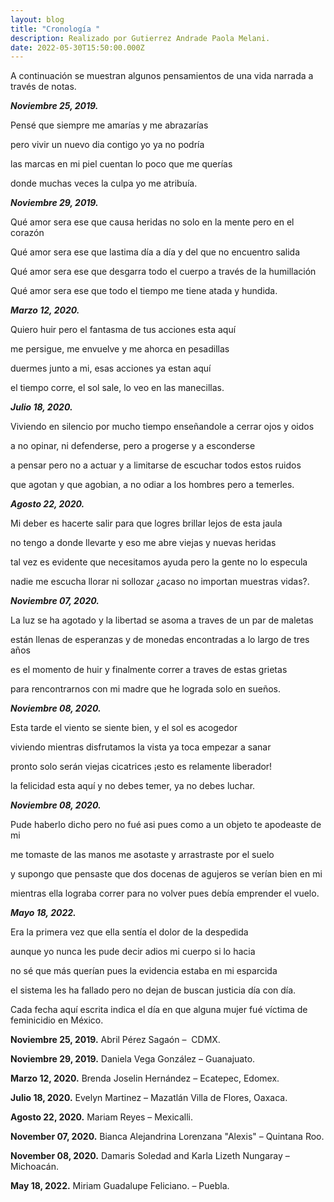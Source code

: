 ```yaml
---
layout: blog
title: "Cronología "
description: Realizado por Gutierrez Andrade Paola Melani.
date: 2022-05-30T15:50:00.000Z
---
```

A continuación se muestran algunos pensamientos de una vida narrada a través de notas.

***Noviembre 25, 2019.***

Pensé que siempre me amarías y me abrazarías

pero vivir un nuevo dia contigo yo ya no podría 

las marcas en mi piel cuentan lo poco que me querías

donde muchas veces la culpa yo me atribuía. 

>

***Noviembre 29, 2019.***

Qué amor sera ese que causa heridas no solo en la mente pero en el corazón

Qué amor sera ese que lastima día a día y del que no encuentro salida

Qué amor sera ese que desgarra todo el cuerpo a través de la humillación

Qué amor sera ese que todo el tiempo me tiene atada y hundida.



***Marzo 12, 2020.***

Quiero huir pero el fantasma de tus acciones esta aquí

me persigue, me envuelve y me ahorca en pesadillas 

duermes junto a mi, esas acciones ya estan aquí

el tiempo corre, el sol sale, lo veo en las manecillas. 



***Julio 18, 2020.***

Viviendo en silencio por mucho tiempo enseñandole a cerrar ojos y oidos 

a no opinar, ni defenderse, pero a progerse y a esconderse 

a pensar pero no a actuar y a limitarse de escuchar todos estos ruidos

que agotan y que agobian, a no odiar a los hombres pero a temerles.



***Agosto 22, 2020.***

Mi deber es hacerte salir para que logres brillar lejos de esta jaula

no tengo a donde llevarte y eso me abre viejas y nuevas heridas

tal vez es evidente que necesitamos ayuda pero la gente no lo especula

nadie me escucha llorar ni sollozar ¿acaso no importan muestras vidas?.



***Noviembre 07, 2020.***

La luz se ha agotado y la libertad se asoma a traves de un par de maletas

están llenas de esperanzas y de monedas encontradas a lo largo de tres años 

es el momento de huir y finalmente correr a traves de estas grietas

para rencontrarnos con mi madre  que he lograda solo en  sueños.



***Noviembre 08, 2020.***

Esta tarde el viento se siente bien, y el sol es acogedor 

viviendo mientras disfrutamos la vista ya toca empezar a sanar

pronto solo serán viejas cicatrices ¡esto es relamente liberador!

la felicidad esta aquí y no debes temer, ya no debes luchar.



***Noviembre 08, 2020.***

Pude haberlo dicho pero no fué asi pues como a un objeto te apodeaste de mi

me tomaste de las manos me asotaste y arrastraste por el suelo 

y supongo que pensaste que dos docenas de agujeros se verían bien en mi

mientras ella lograba correr para no volver pues debía emprender el vuelo.



***Mayo 18, 2022.*** 

Era la primera vez que ella sentía el dolor de la despedida

aunque yo nunca les pude decir adios mi cuerpo si lo hacia

no sé que más querían pues la evidencia estaba en mi esparcida

el sistema les ha fallado pero no dejan de buscan justicia día con día. 



Cada fecha aquí escrita indica el día en que alguna mujer fué víctima de feminicidio en México. 

**Noviembre 25, 2019.** Abril Pérez Sagaón –  CDMX. 

**Noviembre 29, 2019.** Daniela Vega González – Guanajuato.

**Marzo 12, 2020.** Brenda Joselin Hernández – Ecatepec, Edomex.

**Julio 18, 2020.** Evelyn Martinez – Mazatlán Villa de Flores, Oaxaca.

**Agosto 22, 2020.** Mariam Reyes – Mexicalli.

**November 07, 2020.** Bianca Alejandrina Lorenzana "Alexis" – Quintana Roo.

**November 08, 2020.** Damaris Soledad and Karla Lizeth Nungaray – Michoacán.

**May 18, 2022.** Miriam Guadalupe Feliciano. – Puebla.